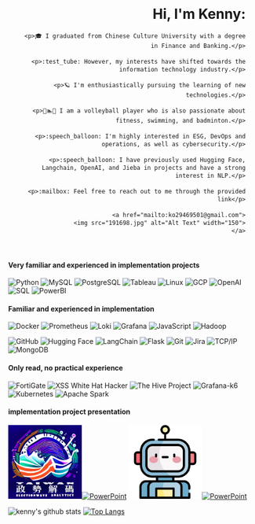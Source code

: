 

<!DOCTYPE html>
<html>
<head>
<style>
  .container {
    background-image: url('191698.jpg');
    background-size: cover;
    background-position: right;
    text-align: right;
    padding: 20px;
  }
</style>
</head>
<body>
  <div class="container">
    <h1>Hi, I'm Kenny:</h1>

    <p>🎓 I graduated from Chinese Culture University with a degree in Finance and Banking.</p>

    <p>:test_tube: However, my interests have shifted towards the information technology industry.</p>

    <p>🪐 I'm enthusiastically pursuing the learning of new technologies.</p>

    <p>🏐🏊🏸 I am a volleyball player who is also passionate about fitness, swimming, and badminton.</p>

    <p>:speech_balloon: I'm highly interested in ESG, DevOps and operations, as well as cybersecurity.</p>

    <p>:speech_balloon: I have previously used Hugging Face, Langchain, OpenAI, and Jieba in projects and have a strong interest in NLP.</p>

    <p>:mailbox: Feel free to reach out to me through the provided link</p>

    <a href="mailto:ko29469501@gmail.com">
      <img src="191698.jpg" alt="Alt Text" width="150">
    </a>
  </div>
</body>
</html>



#### Very familiar and experienced in implementation projects


![Python](https://img.shields.io/badge/-Python-000000?style=flat&logo=python)
![MySQL](https://img.shields.io/badge/-MySQL-4479A1?style=flat&logo=mysql&logoColor=white)
![PostgreSQL](https://img.shields.io/badge/-PostgreSQL-336791?style=flat&logo=postgresql&logoColor=white)
![Tableau](https://img.shields.io/badge/-Tableau-E97627?style=flat&logo=tableau&logoColor=white)
![Linux](https://img.shields.io/badge/-Linux-222222?style=flat&logo=linux&logoColor=FCC624)
![GCP](https://img.shields.io/badge/-Google%20Cloud%20Platform-4285F4?style=flat&logo=google-cloud&logoColor=white)
![OpenAI](https://img.shields.io/badge/-OpenAI-0089D6?style=flat&logo=openai&logoColor=white)
![SQL](https://img.shields.io/badge/-SQL-000000?style=flat&logo=postgresql)
![PowerBI](https://img.shields.io/badge/-PowerBI-F2C811?style=flat&logo=powerbi&logoColor=black)



#### Familiar and experienced in implementation
![Docker](https://img.shields.io/badge/-Docker-222222?style=flat&logo=docker&logoColor=2496ED)
![Prometheus](https://img.shields.io/badge/-Prometheus-222222?style=flat&logo=prometheus&logoColor=E6522C)
![Loki](https://img.shields.io/badge/-Loki-FF9A00?style=flat&logo=grafana&logoColor=white)
![Grafana](https://img.shields.io/badge/-Grafana-222222?style=flat&logo=grafana&logoColor=F46800)
![JavaScript](https://img.shields.io/badge/-JavaScript-000000?style=flat&logo=javascript)
![Hadoop](https://img.shields.io/badge/-Hadoop-FF6522?style=flat&logo=hadoop&logoColor=white)

![GitHub](https://img.shields.io/badge/-GitHub-222222?style=flat&logo=github&logoColor=F05032)
![Hugging Face](https://img.shields.io/badge/-Hugging%20Face-FF9A00?style=flat&logo=hugging%20face&logoColor=white)
![LangChain](https://img.shields.io/badge/-LangChain-FF9A00?style=flat)
![Flask](https://img.shields.io/badge/-Flask-000000?style=flat&logo=flask&logoColor=white)
![Git](https://img.shields.io/badge/-Git-222222?style=flat&logo=git&logoColor=F05032)
![Jira](https://img.shields.io/badge/-Jira-222222?style=flat&logo=jira-software&logoColor=white&logoColor=0052CC)
![TCP/IP](https://img.shields.io/badge/-TCP/IP-222222?style=flat&logo=cisco&logoColor=white)
![MongoDB](https://img.shields.io/badge/-MongoDB-47A248?style=flat&logo=mongodb&logoColor=white)





#### Only read, no practical experience
![FortiGate](https://img.shields.io/badge/-FortiGate-EE3124?style=flat&logo=fortinet&logoColor=white)
![XSS White Hat Hacker](https://img.shields.io/badge/-XSS%20White%20Hat%20Hacker-000000?style=flat&logo=security&logoColor=white)
![The Hive Project](https://img.shields.io/badge/-The%20Hive%20Project-8E44AD?style=flat)
![Grafana-k6](https://img.shields.io/badge/-Grafana--k6-F46800?style=flat)
![Kubernetes](https://img.shields.io/badge/-Kubernetes-326CE5?style=flat&logo=kubernetes&logoColor=white)
![Apache Spark](https://img.shields.io/badge/-Apache%20Spark-E25A1C?style=flat&logo=apache-spark&logoColor=white)

#### implementation project presentation
<img src="Taiwan-ElectionWave-Analytics.png" alt="Alt Text" width="150">[![ PowerPoint](https://img.shields.io/badge/政勢解碼Link-blue?style=flat)](https://drive.google.com/file/d/1B0Z38U3odIs856bPCa43eznBJvDdBoeo/view?usp=drive_link)          <img src="robo.png" alt="Alt Text" width="150">[![PowerPoint](https://img.shields.io/badge/open_AI%20Link-blue?style=flat)](https://drive.google.com/file/d/1rdq-baIWyKwdTcePqxhnxEn1UNR21s0A/view?usp=drive_link)




<!-- wi*quL3fcV -->
![kenny's github stats](https://github-readme-stats.vercel.app/api?username=kennyHuang1110&show_icons=true&count_private=true&hide=stars&include_all_commits=true&theme=maroongold)
[![Top Langs](https://github-readme-stats.vercel.app/api/top-langs/?username=kennyHuang1110&layout=compact)](https://github.com/kennyHuang1110)


